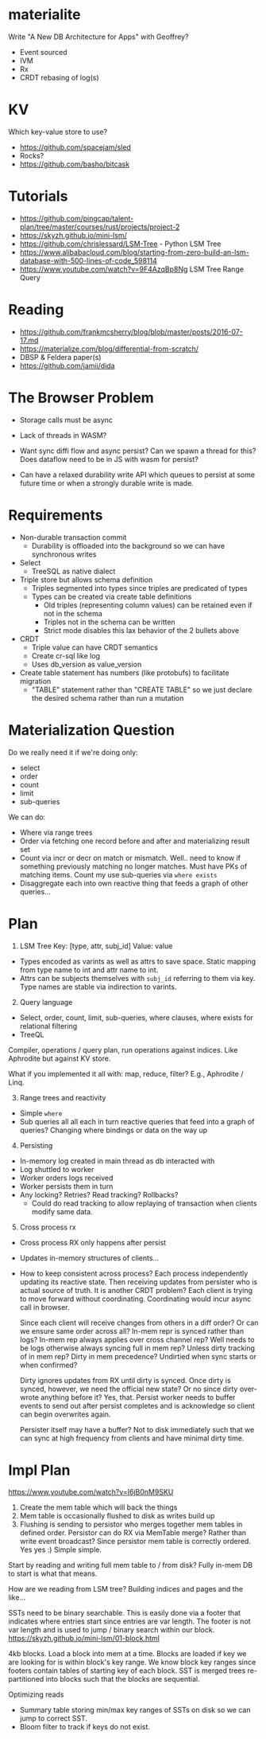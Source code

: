 # materialite

Write "A New DB Architecture for Apps" with Geoffrey?

- Event sourced
- IVM
- Rx
- CRDT rebasing of log(s)

# KV

Which key-value store to use?

- https://github.com/spacejam/sled
- Rocks?
- https://github.com/basho/bitcask

# Tutorials
- https://github.com/pingcap/talent-plan/tree/master/courses/rust/projects/project-2
- https://skyzh.github.io/mini-lsm/
- https://github.com/chrislessard/LSM-Tree - Python LSM Tree
- https://www.alibabacloud.com/blog/starting-from-zero-build-an-lsm-database-with-500-lines-of-code_598114
- https://www.youtube.com/watch?v=9F4AzqBp8Ng LSM Tree Range Query

# Reading

- https://github.com/frankmcsherry/blog/blob/master/posts/2016-07-17.md
- https://materialize.com/blog/differential-from-scratch/
- DBSP & Feldera paper(s)
- https://github.com/jamii/dida


# The Browser Problem

- Storage calls must be async
- Lack of threads in WASM?
- Want sync diffi flow and async persist? Can we spawn a thread for this? Does dataflow need to be in JS with wasm for persist?

- Can have a relaxed durability write API which queues to persist at some future time or when a strongly durable write is made.

# Requirements

- Non-durable transaction commit
  - Durability is offloaded into the background so we can have synchronous writes
- Select
  - TreeSQL as native dialect
- Triple store but allows schema definition
  - Triples segmented into types since triples are predicated of types
  - Types can be created via create table definitions
    - Old triples (representing column values) can be retained even if not in the schema
    - Triples not in the schema can be written
    - Strict mode disables this lax behavior of the 2 bullets above
- CRDT
  - Triple value can have CRDT semantics
  - Create cr-sql like log
  - Uses db_version as value_version
- Create table statement has numbers (like protobufs) to facilitate migration
  - "TABLE" statement rather than "CREATE TABLE" so we just declare the desired schema rather than run a mutation


# Materialization Question

Do we really need it if we're doing only:

- select
- order
- count
- limit
- sub-queries

We can do:
- Where via range trees
- Order via fetching one record before and after and materializing result set
- Count via incr or decr on match or mismatch. Well.. need to know if something previously matching no longer matches. Must have PKs of matching items. Count my use sub-queries via `where exists`
- Disaggregate each into own reactive thing that feeds a graph of other queries...



# Plan

1. LSM Tree
  Key: [type, attr, subj_id]
  Value: value

  - Types encoded as varints as well as attrs to save space. Static mapping from type name to int and attr name to int.
  - Attrs can be subjects themselves with `subj_id` referring to them via key. Type names are stable via indirection to varints.

2. Query language
  - Select, order, count, limit, sub-queries, where clauses, where exists for relational filtering
  - TreeQL

  Compiler, operations / query plan, run operations against indices. Like Aphrodite but against KV store.

  What if you implemented it all with: map, reduce, filter? E.g., Aphrodite / Linq.

3. Range trees and reactivity
  - Simple `where`
  - Sub queries all all each in turn reactive queries that feed into a graph of queries? Changing where bindings or data on the way up

4. Persisting
  - In-memory log created in main thread as db interacted with
  - Log shuttled to worker
  - Worker orders logs received 
  - Worker persists them in turn
  - Any locking? Retries? Read tracking? Rollbacks?
    - Could do read tracking to allow replaying of transaction when clients modify same data.

5. Cross process rx
  - Cross process RX only happens after persist
  - Updates in-memory structures of clients...
  - How to keep consistent across process? Each process independently updating its reactive state. Then
    receiving updates from persister who is actual source of truth. It is another CRDT problem? Each client is trying
    to move forward without coordinating. Coordinating would incur async call in browser.

    Since each client will receive changes from others in a diff order? Or can we ensure same order across all?
    In-mem repr is synced rather than logs? In-mem rep always applies over cross channel rep? Well needs to be logs
    otherwise always syncing full in mem rep? Unless dirty tracking of in mem rep? Dirty in mem precedence? Undirtied when sync starts or when confirmed?

    Dirty ignores updates from RX until dirty is synced. Once dirty is synced, however, we need the official new state?
    Or no since dirty over-wrote anything before it? Yes, that. Persist worker needs to buffer events to send out after persist completes and is acknowledge so client can begin overwrites again.

    Persister itself may have a buffer? Not to disk immediately such that we can sync at high frequency from clients and have
    minimal dirty time.

# Impl Plan

https://www.youtube.com/watch?v=I6jB0nM9SKU

1. Create the mem table which will back the things
2. Mem table is occasionally flushed to disk as writes build up
3. Flushing is sending to persistor who merges together mem tables in defined order. Persistor can do RX via MemTable merge? Rather
   than write event broadcast? Since persistor mem table is correctly ordered. Yes yes :) Simple simple.

Start by reading and writing full mem table to / from disk? Fully in-mem DB to start is what that means.

How are we reading from LSM tree? Building indices and pages and the like...

SSTs need to be binary searchable. This is easily done via a footer that indicates where entries start since entries are var length. The footer is not var length and is used to jump / binary search within our block.
https://skyzh.github.io/mini-lsm/01-block.html

4kb blocks. Load a block into mem at a time. Blocks are loaded if key we are looking for is within block's key range.
We know block key ranges since footers contain tables of starting key of each block. SST is merged trees re-partitioned into
blocks such that the blocks are sequential.

Optimizing reads
  - Summary table storing min/max key ranges of SSTs on disk so we can jump to correct SST.
  - Bloom filter to track if keys do not exist.
